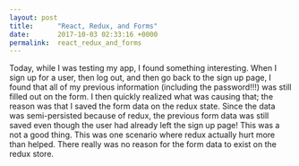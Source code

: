 ```yaml
---
layout: post
title:      "React, Redux, and Forms"
date:       2017-10-03 02:33:16 +0000
permalink:  react_redux_and_forms
---
```



Today, while I was testing my app, I found something interesting.  When I sign up for a user, then log out, and then go back to the sign up page, I found that all of my previous information (including the password!!!) was still filled out on the form.  I then quickly realized what was causing that; the reason was that I saved the form data on the redux state.  Since the data was semi-persisted because of redux, the previous form data was still saved even though the user had already left the sign up page!  This was a not a good thing.  This was one scenario where redux actually hurt more than helped.  There really was no reason for the form data to exist on the redux store.  
